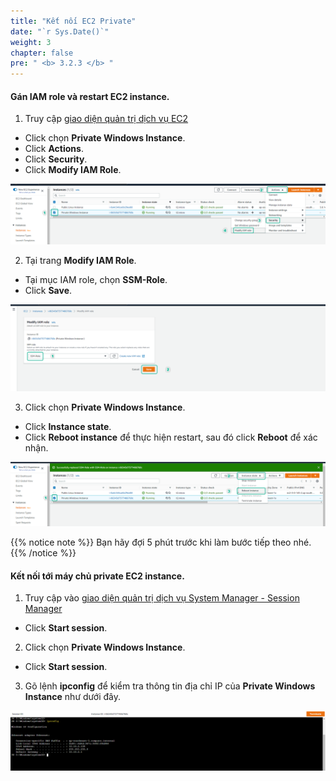 ```yaml
---
title: "Kết nối EC2 Private"
date: "`r Sys.Date()`"
weight: 3
chapter: false
pre: " <b> 3.2.3 </b> "
---
```


#### Gán IAM role và restart EC2 instance.

1. Truy cập [giao diện quản trị dịch vụ EC2](https://console.aws.amazon.com/ec2/v2/home)

- Click chọn **Private Windows Instance**.
- Click **Actions**.
- Click **Security**.
- Click **Modify IAM Role**.

![Connect](/images/3.connect/027-ec2role.png)

2. Tại trang **Modify IAM Role**.

- Tại mục IAM role, chọn **SSM-Role**.
- Click **Save**.

![Connect](/images/3.connect/028-ec2role.png)

3. Click chọn **Private Windows Instance**.

- Click **Instance state**.
- Click **Reboot instance** để thực hiện restart, sau đó click **Reboot** để xác nhận.

![Connect](/images/3.connect/029-ec2role.png)

{{% notice note %}}
Bạn hãy đợi 5 phút trước khi làm bước tiếp theo nhé.
{{% /notice %}}

#### Kết nối tới máy chủ private EC2 instance.

1. Truy cập vào [giao diện quản trị dịch vụ System Manager - Session Manager](https://console.aws.amazon.com/systems-manager/session-manager)

- Click **Start session**.

2. Click chọn **Private Windows Instance**.

- Click **Start session**.

3. Gõ lệnh **ipconfig** để kiểm tra thông tin địa chỉ IP của **Private Windows Instance** như dưới đây.

![Connect](/images/3.connect/030-ec2role.png)
